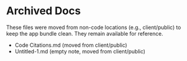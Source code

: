 # Archived Docs

These files were moved from non-code locations (e.g., client/public) to keep the app bundle clean. They remain available for reference.

- Code Citations.md (moved from client/public)
- Untitled-1.md (empty note, moved from client/public)
